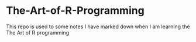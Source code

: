 # The-Art-of-R-Programming

This repo is used to some notes I have marked down when I am learning the The Art of R programming

